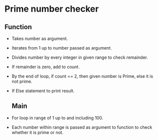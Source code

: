 # Prime number checker
## Function
- Takes number as argument.
- Iterates from 1 up to number passed as argument.
- Divides number by every integer in given range to check remainder.
- If remainder is zero, add to count.
- By the end of loop, if count == 2, then given number is Prime, else it is not prime.
- If Else statement to print result.

  ## Main
- For loop in range of 1 up to and including 100.
- Each number within range is passed as argument to function to check whether it is prime or not.
